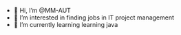 - 👋 Hi, I’m @MM-AUT
- 👀 I’m interested in finding jobs in IT project management
- 🌱 I’m currently learning learning java


<!---
MM-AUT/MM-AUT is a ✨ special ✨ repository because its `README.md` (this file) appears on your GitHub profile.
You can click the Preview link to take a look at your changes.
--->
